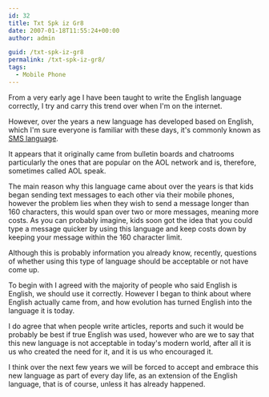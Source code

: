 ```yaml
---
id: 32
title: Txt Spk iz Gr8
date: 2007-01-18T11:55:24+00:00
author: admin

guid: /txt-spk-iz-gr8
permalink: /txt-spk-iz-gr8/
tags:
  - Mobile Phone
---
```

<p class="lead">
  From a very early age I have been taught to write the English language correctly, I try and carry this trend over when I'm on the internet.
</p>

However, over the years a new language has developed based on English, which I'm sure everyone is familiar with these days, it's commonly known as [SMS language](http://en.wikipedia.org/wiki/SMS_language).

It appears that it originally came from bulletin boards and chatrooms particularly the ones that are popular on the AOL network and is, therefore, sometimes called AOL speak.

The main reason why this language came about over the years is that kids began sending text messages to each other via their mobile phones, however the problem lies when they wish to send a message longer than 160 characters, this would span over two or more messages, meaning more costs. As you can probably imagine, kids soon got the idea that you could type a message quicker by using this language and keep costs down by keeping your message within the 160 character limit.

Although this is probably information you already know, recently, questions of whether using this type of language should be acceptable or not have come up.

To begin with I agreed with the majority of people who said English is English, we should use it correctly. However I began to think about where English actually came from, and how evolution has turned English into the language it is today.

I do agree that when people write articles, reports and such it would be probably be best if true English was used, however who are we to say that this new language is not acceptable in today's modern world, after all it is us who created the need for it, and it is us who encouraged it.

I think over the next few years we will be forced to accept and embrace this new language as part of every day life, as an extension of the English language, that is of course, unless it has already happened.